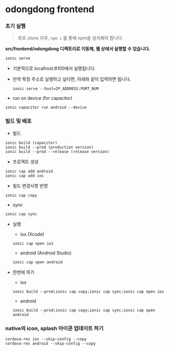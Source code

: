 # odongdong frontend

### 초기 실행

> 최초 clone 이후, `npm i` 를 통해 npm을 설치해야 합니다.

**src/frontend/odongdong 디렉토리로 이동해, 웹 상에서 실행할 수 있습니다.**

```
ionic serve
```

- 기본적으로 localhost:8100에서 실행됩니다.
- 만약 특정 주소로 실행하고 싶다면, 아래와 같이 입력하면 됩니다.

  ```
  ionic serve --host=IP_ADDRESS:PORT_NUM
  ```

- run on device (for capacitor)

```
ionic capacitor run android --device
```

### 빌드 및 배포

- 빌드

```
ionic build (capacitor)
ionic build --prod (production version)
ionic build --prod --release (release version)
```

- 프로젝트 생성

```
ionic cap add android
ionic cap add ios
```

- 빌드 변경사항 반영

```
ionic cap copy
```

- sync

```
ionic cap sync
```

- 실행

  - ios (Xcode)

  ```
  ionic cap open ios
  ```

  - android (Android Studio)

  ```
  ionic cap open android
  ```

- 한번에 하기

  - ios

  ```
  ionic build --prod;ionic cap copy;ionic cap sync;ionic cap open ios
  ```

  - android

  ```
  ionic build --prod;ionic cap copy;ionic cap sync;ionic cap open android
  ```

### native의 icon, splash 아이콘 업데이트 하기

```
cordova-res ios --skip-config --copy
cordova-res android --skip-config --copy
```
